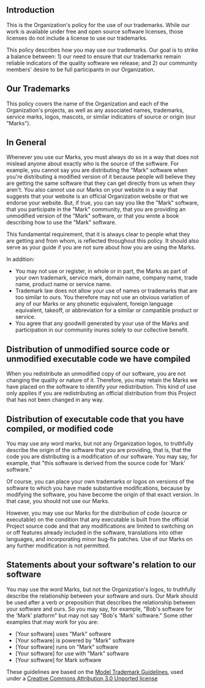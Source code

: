 <!-- @format -->

<!-- markdownlint-disable MD041 -->

## Introduction

This is the Organization's policy for the use of our trademarks. While our work is available under free and open source software licenses, those licenses do not include a license to use our trademarks.

This policy describes how you may use our trademarks. Our goal is to strike a balance between: 1) our need to ensure that our trademarks remain reliable indicators of the quality software we release; and 2) our community members' desire to be full participants in our Organization.

## Our Trademarks

This policy covers the name of the Organization and each of the Organization's projects, as well as any associated names, trademarks, service marks, logos, mascots, or similar indicators of source or origin (our "Marks").

## In General

Whenever you use our Marks, you must always do so in a way that does not mislead anyone about exactly who is the source of the software. For example, you cannot say you are distributing the "Mark" software when you're distributing a modified version of it because people will believe they are getting the same software that they can get directly from us when they aren't. You also cannot use our Marks on your website in a way that suggests that your website is an official Organization website or that we endorse your website. But, if true, you can say you like the "Mark" software, that you participate in the "Mark" community, that you are providing an unmodified version of the "Mark" software, or that you wrote a book describing how to use the "Mark" software.

This fundamental requirement, that it is always clear to people what they are getting and from whom, is reflected throughout this policy. It should also serve as your guide if you are not sure about how you are using the Marks.

In addition:

- You may not use or register, in whole or in part, the Marks as part of your own trademark, service mark, domain name, company name, trade name, product name or service name.
- Trademark law does not allow your use of names or trademarks that are too similar to ours. You therefore may not use an obvious variation of any of our Marks or any phonetic equivalent, foreign language equivalent, takeoff, or abbreviation for a similar or compatible product or service.
- You agree that any goodwill generated by your use of the Marks and participation in our community inures solely to our collective benefit.

## Distribution of unmodified source code or unmodified executable code we have compiled

When you redistribute an unmodified copy of our software, you are not changing the quality or nature of it. Therefore, you may retain the Marks we have placed on the software to identify your redistribution. This kind of use only applies if you are redistributing an official distribution from this Project that has not been changed in any way.

## Distribution of executable code that you have compiled, or modified code

You may use any word marks, but not any Organization logos, to truthfully describe the origin of the software that you are providing, that is, that the code you are distributing is a modification of our software. You may say, for example, that "this software is derived from the source code for 'Mark' software."

Of course, you can place your own trademarks or logos on versions of the software to which you have made substantive modifications, because by modifying the software, you have become the origin of that exact version. In that case, you should not use our Marks.

However, you may use our Marks for the distribution of code (source or executable) on the condition that any executable is built from the official Project source code and that any modifications are limited to switching on or off features already included in the software, translations into other languages, and incorporating minor bug-fix patches. Use of our Marks on any further modification is not permitted.

## Statements about your software's relation to our software

You may use the word Marks, but not the Organization's logos, to truthfully describe the relationship between your software and ours. Our Mark should be used after a verb or preposition that describes the relationship between your software and ours. So you may say, for example, "Bob's software for the 'Mark' platform" but may not say "Bob's 'Mark' software." Some other examples that may work for you are:

- [Your software] uses "Mark" software
- [Your software] is powered by "Mark" software
- [Your software] runs on "Mark" software
- [Your software] for use with "Mark" software
- [Your software] for Mark software

These guidelines are based on the [Model Trademark Guidelines](http://www.modeltrademarkguidelines.org), used under a [Creative Commons Attribution 3.0 Unported license](https://creativecommons.org/licenses/by/3.0/deed.en_US)
